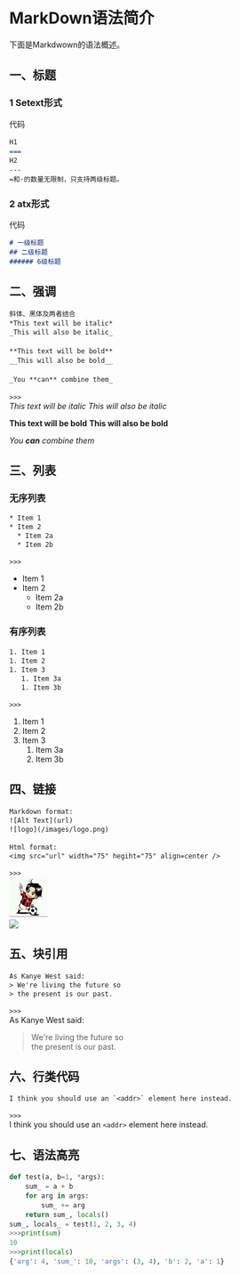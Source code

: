 MarkDown语法简介
=============================

下面是Markdwown的语法概述。  

## 一、标题  

### 1 Setext形式  
代码  
```markdown
H1
===
H2
---
=和-的数量无限制，只支持两级标题。
```  

### 2 atx形式  
代码  
```markdown  
# 一级标题
## 二级标题
###### 6级标题
```  


## 二、强调  
```markdown
斜体、黑体及两者结合
*This text will be italic*
_This will also be italic_

**This text will be bold**
__This will also be bold__

_You **can** combine them_
```  
`>>>`  
*This text will be italic*
_This will also be italic_

**This text will be bold**
__This will also be bold__

_You **can** combine them_

## 三、列表  
### 无序列表  
```
* Item 1
* Item 2
  * Item 2a
  * Item 2b
```  
`>>>`  
* Item 1
* Item 2
  * Item 2a
  * Item 2b

### 有序列表  
```
1. Item 1
1. Item 2
1. Item 3
   1. Item 3a
   1. Item 3b
```
`>>>`  
1. Item 1
1. Item 2
1. Item 3
   1. Item 3a
   1. Item 3b

## 四、链接  
```
Markdown format: 
![Alt Text](url)
![logo](/images/logo.png)

Html format:
<img src="url" width="75" hegiht="75" align=center />
```  
`>>>`  
![logo](/images/logo.png)  
<img src="https://github.githubassets.com/images/modules/logos_page/GitHub-Mark.png" width="75" hegiht="75" align=center />  

## 五、块引用
```
As Kanye West said:
> We're living the future so
> the present is our past.
```  
`>>>`  
As Kanye West said:  
> We're living the future so  
> the present is our past.  

## 六、行类代码
```
I think you should use an `<addr>` element here instead.
```
`>>>`  
I think you should use an `<addr>` element here instead.  

## 七、语法高亮
```python
def test(a, b=1, *args):
    sum_ = a + b
    for arg in args:
        sum_ += arg
    return sum_, locals()
sum_, locals_ = test(1, 2, 3, 4)
>>>print(sum)
10
>>>print(locals)
{'arg': 4, 'sum_': 10, 'args': (3, 4), 'b': 2, 'a': 1}
```

